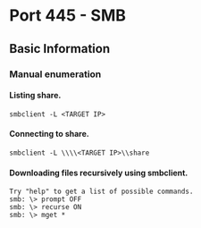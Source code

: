 # Port 445 - SMB

## Basic Information

### Manual enumeration

#### Listing share. 

```text
smbclient -L <TARGET IP>
```

#### Connecting to share. 

```text
smbclient -L \\\\<TARGET IP>\\share
```

#### Downloading files recursively using smbclient.

```text
Try "help" to get a list of possible commands.
smb: \> prompt OFF
smb: \> recurse ON
smb: \> mget *
```

